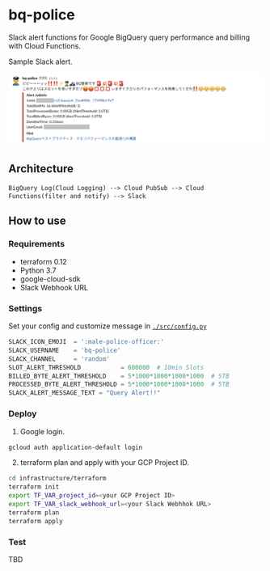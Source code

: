 # bq-police

Slack alert functions for Google BigQuery query performance and billing with Cloud Functions.

Sample Slack alert.

![SlackAlert](./image.png)

## Architecture

```
BigQuery Log(Cloud Logging) --> Cloud PubSub --> Cloud Functions(filter and notify) --> Slack
```

## How to use

### Requirements

- terraform 0.12
- Python 3.7
- google-cloud-sdk
- Slack Webhook URL

### Settings

Set your config and customize message in [`./src/config.py`](./src/config.py)

```python
SLACK_ICON_EMOJI  = ':male-police-officer:'
SLACK_USERNAME    = 'bq-police'
SLACK_CHANNEL     = 'random'
SLOT_ALERT_THRESHOLD           = 600000  # 10min Slots
BILLED_BYTE_ALERT_THRESHOLD    = 5*1000*1000*1000*1000  # 5TB
PROCESSED_BYTE_ALERT_THRESHOLD = 5*1000*1000*1000*1000  # 5TB
SLACK_ALERT_MESSAGE_TEXT = "Query Alert!!"
```

### Deploy

1. Google login.

```bash
gcloud auth application-default login
```

2. terraform plan and apply with your GCP Project ID.

```bash
cd infrastructure/terraform
terraform init
export TF_VAR_project_id=<your GCP Project ID>
export TF_VAR_slack_webhook_url=<your Slack Webhhok URL>
terraform plan
terraform apply
```

### Test

TBD
